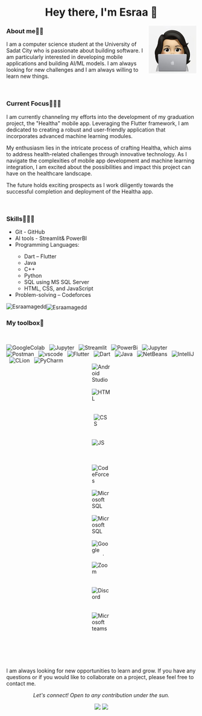 <h1 align="center">Hey there, I'm Esraa 👋</h1>
  <img src="https://github.com/EsraaMagedd/EsraaMagedd/blob/main/avatarMe.jpg" align="right" width="25%"/>


<h3 align="left">About me💁🏻</h3>
<p>I am a computer science student at the University of Sadat City who is passionate about building software. I am particularly interested in developing mobile applications and building AI/ML models. I am always looking for new challenges and I am always willing to learn new things.</p>
<br>

<h3 align="left">Current Focus👩🏻‍💻</h3>
<p> I am currently channeling my efforts into the development of my graduation project, the "Healtha" mobile app. Leveraging the Flutter framework, I am dedicated to creating a robust and user-friendly application that incorporates advanced machine learning modules.</p>

<p> My enthusiasm lies in the intricate process of crafting Healtha, which aims to address health-related challenges through innovative technology. As I navigate the complexities of mobile app development and machine learning integration, I am excited about the possibilities and impact this project can have on the healthcare landscape.</p>

<p> The future holds exciting prospects as I work diligently towards the successful completion and deployment of the Healtha app.</p>

<br>

<h3 align="left">Skills🤹🏻‍♀️</h3>
<ul>
<li>Git - GitHub</li>
<li>AI tools - Streamlit& PowerBI</li>
<li>Programming Languages:</li>
<ul>
<li>Dart – Flutter</li>
<li>Java</li>
<li>C++</li>
<li>Python</li>
<li>SQL using MS SQL Server</li>
<li>HTML, CSS, and JavaScript</li>
</ul>
<li>Problem-solving – Codeforces</li>
</ul>
<be>

<p><img align="left" src="https://github-readme-stats.vercel.app/api/top-langs?username=Esraamagedd&show_icons=true&locale=en&layout=compact" alt="Esraamagedd" /></p>
<p><img align="center" src="https://github-readme-streak-stats.herokuapp.com/?user=Esraamagedd&" alt="Esraamagedd" /></p>

<h3 align="left">My toolbox🧰</h3> <br>

<img  src="https://water-data-explorer.readthedocs.io/en/v.1.1.4/_images/colab_icon.png" alt="GoogleColab" width="50" height="50"/> &nbsp;
<img  src="https://smartai-blog.com/content/images/2021/03/jupyter-logo-2-1.png" alt="Jupyter" width="50" height="50"/> &nbsp;
<img  src="https://streamlit.io/images/brand/streamlit-mark-color.svg" alt="Streamlit" width="50" height="50"/> &nbsp;
<img  src="https://upload.wikimedia.org/wikipedia/commons/thumb/c/cf/New_Power_BI_Logo.svg/2048px-New_Power_BI_Logo.svg.png" alt="PowerBi" width="50" height="50"/> &nbsp;
<img  src="https://upload.wikimedia.org/wikipedia/commons/thumb/c/c3/Python-logo-notext.svg/1200px-Python-logo-notext.svg.png" alt="Jupyter" width="50" height="50"/> &nbsp;
<img  src="https://www.svgrepo.com/show/354202/postman-icon.svg" alt="Postman" width="50" height="50"/> &nbsp;
<img  src="https://cdn.icon-icons.com/icons2/2107/PNG/512/file_type_vscode_icon_130084.png" alt="vscode" width="50" height="50"/> &nbsp;
<img src="https://static-00.iconduck.com/assets.00/flutter-icon-1651x2048-ojswpayr.png" alt="Flutter" width="40" height="50"/> &nbsp;
<img src="https://play-lh.googleusercontent.com/qbeCduZblOk80GaY164lw47gIRjXq9QIzSmgFwqQj1PyhNhTWxYR0OqPzm8BumnmJQ=w240-h480-rw" alt="Dart" width="50" height="50"/> &nbsp;
<img  src="https://cdn.iconscout.com/icon/free/png-256/free-java-60-1174953.png" alt="Java" width="50" height="50"/> &nbsp;
<img  src="https://upload.wikimedia.org/wikipedia/commons/thumb/9/98/Apache_NetBeans_Logo.svg/888px-Apache_NetBeans_Logo.svg.png" alt="NetBeans" width="50" height="50"/> &nbsp;
<img  src="https://upload.wikimedia.org/wikipedia/commons/thumb/9/9c/IntelliJ_IDEA_Icon.svg/640px-IntelliJ_IDEA_Icon.svg.png" alt="IntelliJ" width="50" height="50"/> &nbsp;
<img  src="https://static-00.iconduck.com/assets.00/clion-icon-512x512-tvyolucv.png" alt="CLion" width="50" height="50"/> &nbsp;
<img  src="https://upload.wikimedia.org/wikipedia/commons/thumb/1/1d/PyCharm_Icon.svg/1024px-PyCharm_Icon.svg.png" alt="PyCharm" width="50" height="50"/> &nbsp;
<img src="https://static-00.iconduck.com/assets.00/android-studio-icon-486x512-zp9um7zl.png" alt="Android Studio" width="50" height="50" style="margin:0 auto; display:block;"/> &nbsp;
<img src="https://images.vexels.com/media/users/3/166383/isolated/preview/6024bc5746d7436c727825dc4fc23c22-html-programming-language-icon.png" alt="HTML" width="50" height="50" style="margin:0 auto; display:block;"/> &nbsp;
<img src="https://upload.wikimedia.org/wikipedia/commons/thumb/d/d5/CSS3_logo_and_wordmark.svg/1200px-CSS3_logo_and_wordmark.svg.png" alt="CSS" width="40" height="50" style="margin:0 auto; display:block;"/> &nbsp;
<img src="https://codewithfaraz.com/img/what%20is%20javascript%20an%20introduction%20to%20the%20helpful%20programming%20language.png" alt="JS" width="50" height="50" style="margin:0 auto; display:block;"/> &nbsp;
<img src="https://lh3.googleusercontent.com/evT0PYVOtM884y9n-UL4OW-Lp8L8FJcgdXM1GWAX0lLEaETdOX-g_S9aEI_WF4Mvcvw=w300" alt="CodeForces" width="50" height="50" style="margin:0 auto; display:block;"/> &nbsp;
<img src="https://andyleonard.blog/wp-content/uploads/2022/01/SSMS_Logo.jpg" alt="Microsoft SQL server management" width="50" height="50" style="margin:0 auto; display:block;"/> &nbsp;
<img src="https://upload.wikimedia.org/wikipedia/commons/thumb/9/91/Octicons-mark-github.svg/2048px-Octicons-mark-github.svg.png" alt="Microsoft SQL server management" width="50" height="50" style="margin:0 auto; display:block;"/> &nbsp;
<img src="https://upload.wikimedia.org/wikipedia/commons/thumb/9/9b/Google_Meet_icon_%282020%29.svg/2491px-Google_Meet_icon_%282020%29.svg.png" alt="Google meet" width="50" height="40" style="margin:0 auto; display:block;"/> &nbsp;
<img src="https://static.vecteezy.com/system/resources/previews/016/716/479/non_2x/zoom-meetings-icon-free-png.png" alt="Zoom" width="50" height="50" style="margin:0 auto; display:block;"/> &nbsp;
<img src="https://www.svgviewer.dev/static-svgs/34446/discord-v2.svg" alt="Discord" width="50" height="50" style="margin:0 auto; display:block;"/> &nbsp;
<img src="https://cdn.icon-icons.com/icons2/3053/PNG/512/microsoft_teams_alt_macos_bigsur_icon_189961.png" alt="Microsoft teams" width="50" height="50" style="margin:0 auto; display:block;"/> &nbsp;

<br>
<br>
<br>

<p>I am always looking for new opportunities to learn and grow. If you have any questions or if you would like to collaborate on a project, please feel free to contact me.</p>

<p align="center">
  <i>Let's connect! Open to any contribution under the sun.</i>

  <p align="center">
    <a href="https://www.linkedin.com/in/esraa-nassar-28337115b/" alt="Linkedin"><img src="https://raw.githubusercontent.com/jayehernandez/jayehernandez/3f5402efef9a0ae89211a6e04609558e862ca616/readme/linkedin-fill.svg"></a>
     <a href="esraamaged21664@gmail.com" alt="Contact me"><img src="https://raw.githubusercontent.com/jayehernandez/jayehernandez/3f5402efef9a0ae89211a6e04609558e862ca616/readme/mail-fill.svg"></a>
    
    
  </p>
